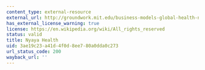 ```yaml
---
content_type: external-resource
external_url: http://groundwork.mit.edu/business-models-global-health-nyaya-health/
has_external_license_warning: true
license: https://en.wikipedia.org/wiki/All_rights_reserved
status: valid
title: Nyaya Health
uid: 3ae19c23-a41d-4f0d-8ee7-80a0dda0c273
url_status_code: 200
wayback_url: ''
---
```

